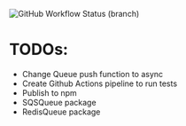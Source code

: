 ![GitHub Workflow Status (branch)](https://img.shields.io/github/workflow/status/alepaez/hyper-queue/tests/main)

# TODOs:

- Change Queue push function to async
- Create Github Actions pipeline to run tests
- Publish to npm
- SQSQueue package
- RedisQueue package
